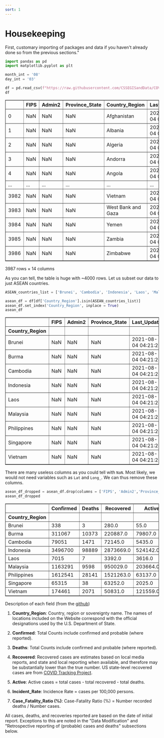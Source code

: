 ```yaml
---
sort: 1
---
```


# Housekeeping

First, customary importing of packages and data if you haven't already done so from the previous sections."


```python
import pandas as pd
import matplotlib.pyplot as plt

month_int = '08'
day_int = '03'

df = pd.read_csv(f"https://raw.githubusercontent.com/CSSEGISandData/COVID-19/master/csse_covid_19_data/csse_covid_19_daily_reports/{month_int}-{day_int}-2021.csv")
df
```




<div>
<style scoped>
    .dataframe tbody tr th:only-of-type {
        vertical-align: middle;
    }

    .dataframe tbody tr th {
        vertical-align: top;
    }

    .dataframe thead th {
        text-align: right;
    }
</style>
<table border="1" class="dataframe">
  <thead>
    <tr style="text-align: right;">
      <th></th>
      <th>FIPS</th>
      <th>Admin2</th>
      <th>Province_State</th>
      <th>Country_Region</th>
      <th>Last_Update</th>
      <th>Lat</th>
      <th>Long_</th>
      <th>Confirmed</th>
      <th>Deaths</th>
      <th>Recovered</th>
      <th>Active</th>
      <th>Combined_Key</th>
      <th>Incident_Rate</th>
      <th>Case_Fatality_Ratio</th>
    </tr>
  </thead>
  <tbody>
    <tr>
      <td>0</td>
      <td>NaN</td>
      <td>NaN</td>
      <td>NaN</td>
      <td>Afghanistan</td>
      <td>2021-08-04 04:21:25</td>
      <td>33.939110</td>
      <td>67.709953</td>
      <td>148572</td>
      <td>6804</td>
      <td>82586.0</td>
      <td>59182.0</td>
      <td>Afghanistan</td>
      <td>381.655103</td>
      <td>4.579598</td>
    </tr>
    <tr>
      <td>1</td>
      <td>NaN</td>
      <td>NaN</td>
      <td>NaN</td>
      <td>Albania</td>
      <td>2021-08-04 04:21:25</td>
      <td>41.153300</td>
      <td>20.168300</td>
      <td>133211</td>
      <td>2457</td>
      <td>130291.0</td>
      <td>463.0</td>
      <td>Albania</td>
      <td>4628.917923</td>
      <td>1.844442</td>
    </tr>
    <tr>
      <td>2</td>
      <td>NaN</td>
      <td>NaN</td>
      <td>NaN</td>
      <td>Algeria</td>
      <td>2021-08-04 04:21:25</td>
      <td>28.033900</td>
      <td>1.659600</td>
      <td>175229</td>
      <td>4370</td>
      <td>117557.0</td>
      <td>53302.0</td>
      <td>Algeria</td>
      <td>399.600529</td>
      <td>2.493879</td>
    </tr>
    <tr>
      <td>3</td>
      <td>NaN</td>
      <td>NaN</td>
      <td>NaN</td>
      <td>Andorra</td>
      <td>2021-08-04 04:21:25</td>
      <td>42.506300</td>
      <td>1.521800</td>
      <td>14766</td>
      <td>128</td>
      <td>14348.0</td>
      <td>290.0</td>
      <td>Andorra</td>
      <td>19110.852262</td>
      <td>0.866856</td>
    </tr>
    <tr>
      <td>4</td>
      <td>NaN</td>
      <td>NaN</td>
      <td>NaN</td>
      <td>Angola</td>
      <td>2021-08-04 04:21:25</td>
      <td>-11.202700</td>
      <td>17.873900</td>
      <td>43070</td>
      <td>1022</td>
      <td>39389.0</td>
      <td>2659.0</td>
      <td>Angola</td>
      <td>131.046214</td>
      <td>2.372881</td>
    </tr>
    <tr>
      <td>...</td>
      <td>...</td>
      <td>...</td>
      <td>...</td>
      <td>...</td>
      <td>...</td>
      <td>...</td>
      <td>...</td>
      <td>...</td>
      <td>...</td>
      <td>...</td>
      <td>...</td>
      <td>...</td>
      <td>...</td>
      <td>...</td>
    </tr>
    <tr>
      <td>3982</td>
      <td>NaN</td>
      <td>NaN</td>
      <td>NaN</td>
      <td>Vietnam</td>
      <td>2021-08-04 04:21:25</td>
      <td>14.058324</td>
      <td>108.277199</td>
      <td>174461</td>
      <td>2071</td>
      <td>50831.0</td>
      <td>121559.0</td>
      <td>Vietnam</td>
      <td>179.231087</td>
      <td>1.187085</td>
    </tr>
    <tr>
      <td>3983</td>
      <td>NaN</td>
      <td>NaN</td>
      <td>NaN</td>
      <td>West Bank and Gaza</td>
      <td>2021-08-04 04:21:25</td>
      <td>31.952200</td>
      <td>35.233200</td>
      <td>317264</td>
      <td>3609</td>
      <td>312289.0</td>
      <td>1366.0</td>
      <td>West Bank and Gaza</td>
      <td>6219.136020</td>
      <td>1.137538</td>
    </tr>
    <tr>
      <td>3984</td>
      <td>NaN</td>
      <td>NaN</td>
      <td>NaN</td>
      <td>Yemen</td>
      <td>2021-08-04 04:21:25</td>
      <td>15.552727</td>
      <td>48.516388</td>
      <td>7086</td>
      <td>1380</td>
      <td>4232.0</td>
      <td>1474.0</td>
      <td>Yemen</td>
      <td>23.757821</td>
      <td>19.475021</td>
    </tr>
    <tr>
      <td>3985</td>
      <td>NaN</td>
      <td>NaN</td>
      <td>NaN</td>
      <td>Zambia</td>
      <td>2021-08-04 04:21:25</td>
      <td>-13.133897</td>
      <td>27.849332</td>
      <td>197123</td>
      <td>3422</td>
      <td>189341.0</td>
      <td>4360.0</td>
      <td>Zambia</td>
      <td>1072.255612</td>
      <td>1.735972</td>
    </tr>
    <tr>
      <td>3986</td>
      <td>NaN</td>
      <td>NaN</td>
      <td>NaN</td>
      <td>Zimbabwe</td>
      <td>2021-08-04 04:21:25</td>
      <td>-19.015438</td>
      <td>29.154857</td>
      <td>112435</td>
      <td>3676</td>
      <td>81570.0</td>
      <td>27189.0</td>
      <td>Zimbabwe</td>
      <td>756.479528</td>
      <td>3.269445</td>
    </tr>
  </tbody>
</table>
<p>3987 rows × 14 columns</p>
</div>



As you can tell, the table is huge with ~4000 rows. Let us subset our data to just ASEAN countries.


```python
ASEAN_countries_list = ['Brunei', 'Cambodia', 'Indonesia', 'Laos', 'Malaysia', 'Burma', 'Philippines', 'Singapore', 'Vietnam']

asean_df = df[df['Country_Region'].isin(ASEAN_countries_list)]
asean_df.set_index('Country_Region', inplace = True)
asean_df
```




<div>
<style scoped>
    .dataframe tbody tr th:only-of-type {
        vertical-align: middle;
    }

    .dataframe tbody tr th {
        vertical-align: top;
    }

    .dataframe thead th {
        text-align: right;
    }
</style>
<table border="1" class="dataframe">
  <thead>
    <tr style="text-align: right;">
      <th></th>
      <th>FIPS</th>
      <th>Admin2</th>
      <th>Province_State</th>
      <th>Last_Update</th>
      <th>Lat</th>
      <th>Long_</th>
      <th>Confirmed</th>
      <th>Deaths</th>
      <th>Recovered</th>
      <th>Active</th>
      <th>Combined_Key</th>
      <th>Incident_Rate</th>
      <th>Case_Fatality_Ratio</th>
    </tr>
    <tr>
      <th>Country_Region</th>
      <th></th>
      <th></th>
      <th></th>
      <th></th>
      <th></th>
      <th></th>
      <th></th>
      <th></th>
      <th></th>
      <th></th>
      <th></th>
      <th></th>
      <th></th>
    </tr>
  </thead>
  <tbody>
    <tr>
      <td>Brunei</td>
      <td>NaN</td>
      <td>NaN</td>
      <td>NaN</td>
      <td>2021-08-04 04:21:25</td>
      <td>4.535300</td>
      <td>114.727700</td>
      <td>338</td>
      <td>3</td>
      <td>280.0</td>
      <td>55.0</td>
      <td>Brunei</td>
      <td>77.260145</td>
      <td>0.887574</td>
    </tr>
    <tr>
      <td>Burma</td>
      <td>NaN</td>
      <td>NaN</td>
      <td>NaN</td>
      <td>2021-08-04 04:21:25</td>
      <td>21.916200</td>
      <td>95.956000</td>
      <td>311067</td>
      <td>10373</td>
      <td>220887.0</td>
      <td>79807.0</td>
      <td>Burma</td>
      <td>571.711409</td>
      <td>3.334651</td>
    </tr>
    <tr>
      <td>Cambodia</td>
      <td>NaN</td>
      <td>NaN</td>
      <td>NaN</td>
      <td>2021-08-04 04:21:25</td>
      <td>11.550000</td>
      <td>104.916700</td>
      <td>79051</td>
      <td>1471</td>
      <td>72145.0</td>
      <td>5435.0</td>
      <td>Cambodia</td>
      <td>472.822161</td>
      <td>1.860824</td>
    </tr>
    <tr>
      <td>Indonesia</td>
      <td>NaN</td>
      <td>NaN</td>
      <td>NaN</td>
      <td>2021-08-04 04:21:25</td>
      <td>-0.789300</td>
      <td>113.921300</td>
      <td>3496700</td>
      <td>98889</td>
      <td>2873669.0</td>
      <td>524142.0</td>
      <td>Indonesia</td>
      <td>1278.390505</td>
      <td>2.828066</td>
    </tr>
    <tr>
      <td>Laos</td>
      <td>NaN</td>
      <td>NaN</td>
      <td>NaN</td>
      <td>2021-08-04 04:21:25</td>
      <td>19.856270</td>
      <td>102.495496</td>
      <td>7015</td>
      <td>7</td>
      <td>3392.0</td>
      <td>3616.0</td>
      <td>Laos</td>
      <td>96.418748</td>
      <td>0.099786</td>
    </tr>
    <tr>
      <td>Malaysia</td>
      <td>NaN</td>
      <td>NaN</td>
      <td>NaN</td>
      <td>2021-08-04 04:21:25</td>
      <td>4.210484</td>
      <td>101.975766</td>
      <td>1163291</td>
      <td>9598</td>
      <td>950029.0</td>
      <td>203664.0</td>
      <td>Malaysia</td>
      <td>3594.176209</td>
      <td>0.825073</td>
    </tr>
    <tr>
      <td>Philippines</td>
      <td>NaN</td>
      <td>NaN</td>
      <td>NaN</td>
      <td>2021-08-04 04:21:25</td>
      <td>12.879721</td>
      <td>121.774017</td>
      <td>1612541</td>
      <td>28141</td>
      <td>1521263.0</td>
      <td>63137.0</td>
      <td>Philippines</td>
      <td>1471.550496</td>
      <td>1.745134</td>
    </tr>
    <tr>
      <td>Singapore</td>
      <td>NaN</td>
      <td>NaN</td>
      <td>NaN</td>
      <td>2021-08-04 04:21:25</td>
      <td>1.283300</td>
      <td>103.833300</td>
      <td>65315</td>
      <td>38</td>
      <td>63252.0</td>
      <td>2025.0</td>
      <td>Singapore</td>
      <td>1116.430267</td>
      <td>0.058180</td>
    </tr>
    <tr>
      <td>Vietnam</td>
      <td>NaN</td>
      <td>NaN</td>
      <td>NaN</td>
      <td>2021-08-04 04:21:25</td>
      <td>14.058324</td>
      <td>108.277199</td>
      <td>174461</td>
      <td>2071</td>
      <td>50831.0</td>
      <td>121559.0</td>
      <td>Vietnam</td>
      <td>179.231087</td>
      <td>1.187085</td>
    </tr>
  </tbody>
</table>
</div>



There are many useless columns as you could tell with `NaN`. Most likely, we would not need variables such as `Lat` and `Long_`. We can thus remove these columns.


```python
asean_df_dropped = asean_df.drop(columns = ['FIPS', 'Admin2','Province_State', 'Last_Update', 'Lat', 'Long_', 'Combined_Key'])
asean_df_dropped
```




<div>
<style scoped>
    .dataframe tbody tr th:only-of-type {
        vertical-align: middle;
    }

    .dataframe tbody tr th {
        vertical-align: top;
    }

    .dataframe thead th {
        text-align: right;
    }
</style>
<table border="1" class="dataframe">
  <thead>
    <tr style="text-align: right;">
      <th></th>
      <th>Confirmed</th>
      <th>Deaths</th>
      <th>Recovered</th>
      <th>Active</th>
      <th>Incident_Rate</th>
      <th>Case_Fatality_Ratio</th>
    </tr>
    <tr>
      <th>Country_Region</th>
      <th></th>
      <th></th>
      <th></th>
      <th></th>
      <th></th>
      <th></th>
    </tr>
  </thead>
  <tbody>
    <tr>
      <td>Brunei</td>
      <td>338</td>
      <td>3</td>
      <td>280.0</td>
      <td>55.0</td>
      <td>77.260145</td>
      <td>0.887574</td>
    </tr>
    <tr>
      <td>Burma</td>
      <td>311067</td>
      <td>10373</td>
      <td>220887.0</td>
      <td>79807.0</td>
      <td>571.711409</td>
      <td>3.334651</td>
    </tr>
    <tr>
      <td>Cambodia</td>
      <td>79051</td>
      <td>1471</td>
      <td>72145.0</td>
      <td>5435.0</td>
      <td>472.822161</td>
      <td>1.860824</td>
    </tr>
    <tr>
      <td>Indonesia</td>
      <td>3496700</td>
      <td>98889</td>
      <td>2873669.0</td>
      <td>524142.0</td>
      <td>1278.390505</td>
      <td>2.828066</td>
    </tr>
    <tr>
      <td>Laos</td>
      <td>7015</td>
      <td>7</td>
      <td>3392.0</td>
      <td>3616.0</td>
      <td>96.418748</td>
      <td>0.099786</td>
    </tr>
    <tr>
      <td>Malaysia</td>
      <td>1163291</td>
      <td>9598</td>
      <td>950029.0</td>
      <td>203664.0</td>
      <td>3594.176209</td>
      <td>0.825073</td>
    </tr>
    <tr>
      <td>Philippines</td>
      <td>1612541</td>
      <td>28141</td>
      <td>1521263.0</td>
      <td>63137.0</td>
      <td>1471.550496</td>
      <td>1.745134</td>
    </tr>
    <tr>
      <td>Singapore</td>
      <td>65315</td>
      <td>38</td>
      <td>63252.0</td>
      <td>2025.0</td>
      <td>1116.430267</td>
      <td>0.058180</td>
    </tr>
    <tr>
      <td>Vietnam</td>
      <td>174461</td>
      <td>2071</td>
      <td>50831.0</td>
      <td>121559.0</td>
      <td>179.231087</td>
      <td>1.187085</td>
    </tr>
  </tbody>
</table>
</div>



Description of each field (from the [github](https://github.com/CSSEGISandData/COVID-19/tree/master/csse_covid_19_data)) 

1. **Country_Region**: Country, region or sovereignty name. The names of locations included on the Website correspond with the official designations used by the U.S. Department of State.


2. **Confirmed**: Total Counts include confirmed and probable (where reported).


3. **Deaths**: Total Counts include confirmed and probable (where reported).


4. **Recovered**: Recovered cases are estimates based on local media reports, and state and local reporting when available, and therefore may be substantially lower than the true number. US state-level recovered cases are from [COVID Tracking Project](https://covidtracking.com/).


5. **Active**: Active cases = total cases - total recovered - total deaths.


6. **Incident_Rate**: Incidence Rate = cases per 100,000 persons.


7. **Case_Fatality_Ratio (%)**: Case-Fatality Ratio (%) = Number recorded deaths / Number cases.



All cases, deaths, and recoveries reported are based on the date of initial report. Exceptions to this are noted in the "Data Modification" and "Retrospective reporting of (probable) cases and deaths" subsections below.
